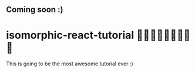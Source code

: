 ## Coming soon :)

# isomorphic-react-tutorial :construction::construction::construction::construction::construction::construction::construction::construction::construction:

This is going to be the most awesome tutorial ever :)
